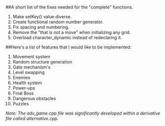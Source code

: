 ##A short list of the fixes needed for the "complete" functions.

1. Make setKey() value diverse.
2. Create functional random number generator.
3. Fix spacing and numbering.
4. Remove the "that is not a move" when initializing any grid.
5. Overload character_dynamic instead of redeclaring it.

##Here's a list of features that I would like to be implemented:

1. Movement system
2. Random structure generation
3. Gate mechanism's
4. Level swapping
5. Enemies
6. Health system
7. Power-ups
8. Final Boss
9. Dangerous obstacles
10. Puzzles

_Note: The adv_game.cpp file was significantly developed within a derivative file called alternative.cpp._
